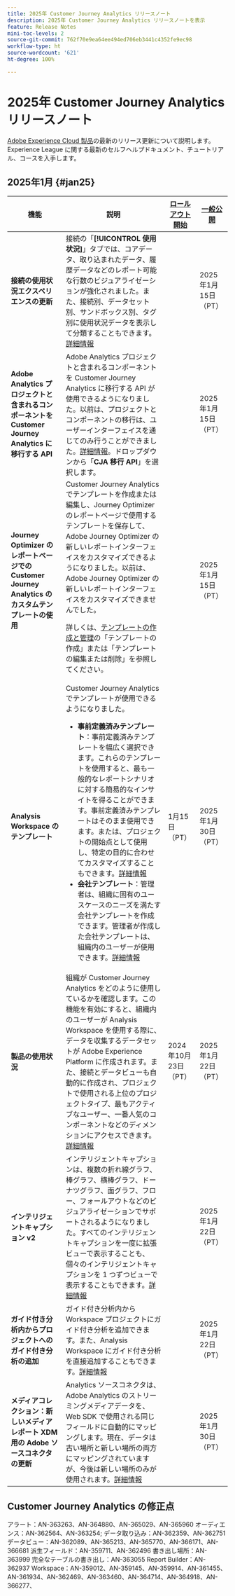 ```yaml
---
title: 2025年 Customer Journey Analytics リリースノート
description: 2025年 Customer Journey Analytics リリースノートを表示
feature: Release Notes
mini-toc-levels: 2
source-git-commit: 762f70e9ea64ee494ed706eb3441c4352fe9ec98
workflow-type: ht
source-wordcount: '621'
ht-degree: 100%

---
```



# 2025年 Customer Journey Analytics リリースノート

[Adobe Experience Cloud 製品](https://business.adobe.com/jp/products/adobe-experience-cloud-products.html)の最新のリリース更新について説明します。Experience League に関する最新のセルフヘルプドキュメント、チュートリアル、コースを入手します。

## 2025年1月 {#jan25}

| 機能 | 説明 | [ロールアウト開始](releases.md) | [一般公開](releases.md) |
| ----------- | ---------- | ------- | ---- |
| **接続の使用状況エクスペリエンスの更新** | 接続の「**[!UICONTROL 使用状況]**」タブでは、コアデータ、取り込まれたデータ、履歴データなどのレポート可能な行数のビジュアライゼーションが強化されました。また、接続別、データセット別、サンドボックス別、タグ別に使用状況データを表示して分類することもできます。[詳細情報](https://experienceleague.adobe.com/ja/docs/analytics-platform/using/cja-connections/manage-connections#connections-usage) |  | 2025年1月15日（PT） |
| **Adobe Analytics プロジェクトと含まれるコンポーネントを Customer Journey Analytics に移行する API** | Adobe Analytics プロジェクトと含まれるコンポーネントを Customer Journey Analytics に移行する API が使用できるようになりました。以前は、プロジェクトとコンポーネントの移行は、ユーザーインターフェイスを通じてのみ行うことができました。[詳細情報](https://adobedocs.github.io/analytics-2.0-apis/?urls.primaryName=CJA%20Migration%20APIs)。ドロップダウンから「**CJA 移行 API**」を選択します。 |  | 2025年1月15日（PT） |
| **Journey Optimizer のレポートページでの Customer Journey Analytics のカスタムテンプレートの使用** | Customer Journey Analytics でテンプレートを作成または編集し、Journey Optimizer のレポートページで使用するテンプレートを保存して、Adobe Journey Optimizer の新しいレポートインターフェイスをカスタマイズできるようになりました。以前は、Adobe Journey Optimizer の新しいレポートインターフェイスをカスタマイズできませんでした。 <p>詳しくは、[テンプレートの作成と管理](https://experienceleague.adobe.com/ja/docs/analytics-platform/using/cja-workspace/templates/create-templates)の「テンプレートの作成」または「テンプレートの編集または削除」を参照してください。 |  | 2025年1月15日（PT） |
| **Analysis Workspace のテンプレート** | Customer Journey Analytics でテンプレートが使用できるようになりました。<ul><li>**事前定義済みテンプレート**：事前定義済みテンプレートを幅広く選択できます。これらのテンプレートを使用すると、最も一般的なレポートシナリオに対する簡易的なインサイトを得ることができます。事前定義済みテンプレートはそのまま使用できます。または、プロジェクトの開始点として使用し、特定の目的に合わせてカスタマイズすることもできます。[詳細情報](/help/analysis-workspace/templates/use-templates.md)</li><li>**会社テンプレート**：管理者は、組織に固有のユースケースのニーズを満たす会社テンプレートを作成できます。管理者が作成した会社テンプレートは、組織内のユーザーが使用できます。[詳細情報](/help/analysis-workspace/templates/create-templates.md)</li></ul> | 1月15日（PT） | 2025年1月30日（PT） |
| **製品の使用状況** | 組織が Customer Journey Analytics をどのように使用しているかを確認します。この機能を有効にすると、組織内のユーザーが Analysis Workspace を使用する際に、データを収集するデータセットが Adobe Experience Platform に作成されます。また、接続とデータビューも自動的に作成され、プロジェクトで使用される上位のプロジェクトタイプ、最もアクティブなユーザー、一番人気のコンポーネントなどのディメンションにアクセスできます。[詳細情報](/help/tools/product-usage/usage-overview.md) | 2024年10月23日（PT） | 2025年1月22日（PT） |
| **インテリジェントキャプション v2** | インテリジェントキャプションは、複数の折れ線グラフ、棒グラフ、横棒グラフ、ドーナツグラフ、面グラフ、フロー、フォールアウトなどのビジュアライゼーションでサポートされるようになりました。すべてのインテリジェントキャプションを一度に拡張ビューで表示することも、個々のインテリジェントキャプションを 1 つずつビューで表示することもできます。[詳細情報](https://experienceleague.adobe.com/ja/docs/analytics-platform/using/cja-workspace/visualizations/intelligent-captions) |  | 2025年1月22日（PT） |
| **ガイド付き分析内からプロジェクトへのガイド付き分析の追加** | ガイド付き分析内から Workspace プロジェクトにガイド付き分析を追加できます。また、Analysis Workspace にガイド付き分析を直接追加することもできます。[詳細情報](https://experienceleague.adobe.com/ja/docs/analytics-platform/using/guided-analysis/overview) |  | 2025年1月22日（PT） |
| **メディアコレクション：新しいメディアレポート XDM 用の Adobe ソースコネクタの更新** | Analytics ソースコネクタは、Adobe Analytics のストリーミングメディアデータを、Web SDK で使用される同じフィールドに自動的にマッピングします。現在、データは古い場所と新しい場所の両方にマッピングされていますが、今後は新しい場所のみが使用されます。[詳細情報](https://experienceleague.adobe.com/ja/docs/analytics/implementation/aep-edge/xdm-var-mapping) |  | 2025年1月30日（PT） |

## Customer Journey Analytics の修正点

アラート：AN-363263、AN-364880、AN-365029、AN-365960
オーディエンス：AN-362564、AN-363254;
データ取り込み：AN-362359、AN-362751
データビュー：AN-362089、AN-365213、AN-365770、AN-366171、AN-366681
派生フィールド：AN-359711、AN-362496
書き出し場所：AN-363999
完全なテーブルの書き出し：AN-363055
Report Builder：AN-362937
Workspace：AN-359012、AN-359145、AN-359914、AN-361455、AN-361934、AN-362469、AN-363460、AN-364714、AN-364918、AN-366277、


